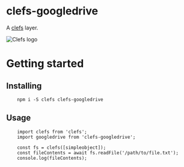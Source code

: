 # clefs-googledrive

A [clefs](https://npmjs.com/package/clefs) layer.

![Clefs logo](http://doug-wade.github.io/clefs/img/logo.svg)

# Getting started

## Installing

		npm i -S clefs clefs-googledrive


## Usage

		import clefs from 'clefs';
		import googledrive from 'clefs-googledrive';

		const fs = clefs([simpleobject]);
		const fileContents = await fs.readFile('/path/to/file.txt');
		console.log(fileContents);
